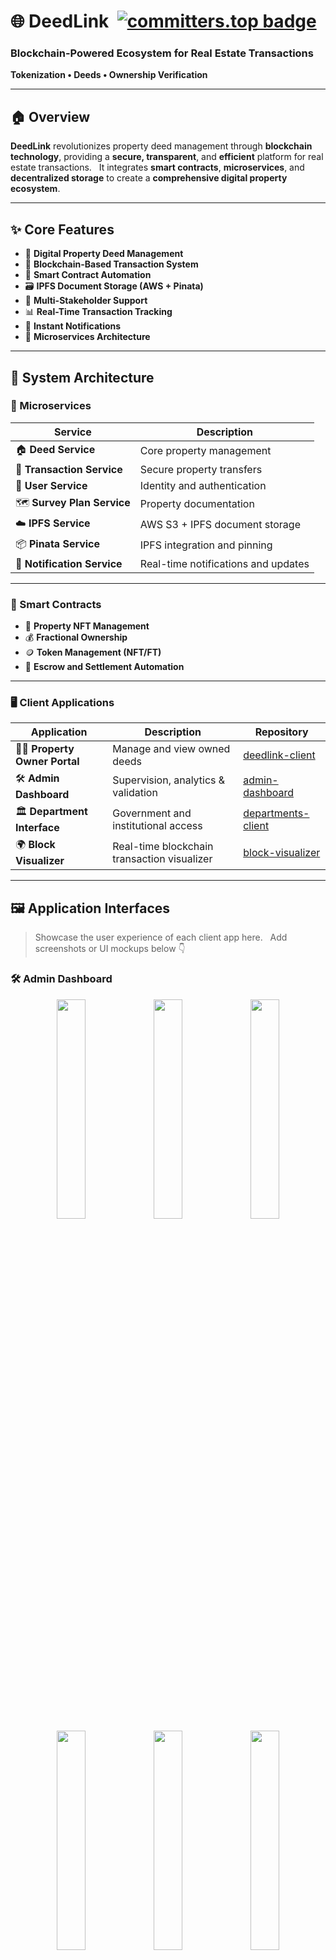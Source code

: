 # 🌐 DeedLink  [![committers.top badge](https://org-badge.committers.top/sri_lanka/DeedLink.svg)](https://org-badge.committers.top/sri_lanka/DeedLink)
### Blockchain-Powered Ecosystem for Real Estate Transactions  
**Tokenization • Deeds • Ownership Verification**

---

## 🏠 Overview
**DeedLink** revolutionizes property deed management through **blockchain technology**, providing a **secure, transparent**, and **efficient** platform for real estate transactions.  
It integrates **smart contracts**, **microservices**, and **decentralized storage** to create a **comprehensive digital property ecosystem**.

---

## ✨ Core Features
- 🏢 **Digital Property Deed Management**
- 🔗 **Blockchain-Based Transaction System**
- 📄 **Smart Contract Automation**
- 🗃️ **IPFS Document Storage (AWS + Pinata)**
- 👥 **Multi-Stakeholder Support**
- 📊 **Real-Time Transaction Tracking**
- 🔔 **Instant Notifications**
- 🧩 **Microservices Architecture**

---

## 🧱 System Architecture

### 🧩 Microservices
| Service | Description |
|----------|--------------|
| 🏠 **Deed Service** | Core property management |
| 💸 **Transaction Service** | Secure property transfers |
| 👤 **User Service** | Identity and authentication |
| 🗺️ **Survey Plan Service** | Property documentation |
| ☁️ **IPFS Service** | AWS S3 + IPFS document storage |
| 📦 **Pinata Service** | IPFS integration and pinning |
| 🔔 **Notification Service** | Real-time notifications and updates |

---

### 🧠 Smart Contracts
- 🏡 **Property NFT Management**
- 💰 **Fractional Ownership**
- 🪙 **Token Management (NFT/FT)**
- 🤝 **Escrow and Settlement Automation**

---

### 🖥️ Client Applications
| Application | Description | Repository |
|--------------|-------------|-------------|
| 🧑‍💼 **Property Owner Portal** | Manage and view owned deeds | [deedlink-client](https://github.com/DeedLink/deedlink-client) |
| 🛠️ **Admin Dashboard** | Supervision, analytics & validation | [admin-dashboard](https://github.com/DeedLink/admin-dashboard) |
| 🏛️ **Department Interface** | Government and institutional access | [departments-client](https://github.com/DeedLink/departments-client) |
| 🌍 **Block Visualizer** | Real-time blockchain transaction visualizer | [block-visualizer](https://github.com/DeedLink/block-visualizer) |

---

## 🖼️ Application Interfaces

> Showcase the user experience of each client app here.  
> Add screenshots or UI mockups below 👇

### 🛠️ Admin Dashboard
<p align="center">
    <img src="assets/37.png" width="30%"/> <img src="assets/38.png" width="30%"/> <img src="assets/39.png" width="30%"/><br/>
    <img src="assets/40.png" width="30%"/> <img src="assets/42.png" width="30%"/> <img src="assets/52.png" width="30%"/><br/>
    <img src="assets/53.png" width="30%"/> <img src="assets/44.png" width="30%"/> <img src="assets/45.png" width="30%"/><br/>
    <img src="assets/46.png" width="30%"/>
</p>

### 🏛️ Department Interface

#### Survey Department
<p align="center">
    <img src="assets/27.png" width="30%"/> <img src="assets/28.png" width="30%"/> <img src="assets/29.png" width="30%"/><br/>
    <img src="assets/30.png" width="30%"/> <img src="assets/31.png" width="30%"/>
</p>

#### IVSL Department
<p align="center">
    <img src="assets/32.png" width="30%"/> <img src="assets/33.png" width="30%"/> <img src="assets/34.png" width="30%"/>
</p>

#### Notary Department
<p align="center">
    <img src="assets/35.png" width="30%"/> <img src="assets/36.png" width="30%"/>
</p>

#### General Public
<p align="center"> 
    <img src="assets/2.png" width="30%"/> <img src="assets/4.png" width="30%"/> <img src="assets/5.png" width="30%"/><br/> 
    <img src="assets/6.png" width="30%"/> <img src="assets/7.png" width="30%"/> <img src="assets/8.png" width="30%"/><br/> 
    <img src="assets/9.png" width="30%"/> <img src="assets/10.png" width="30%"/> <img src="assets/11.png" width="30%"/><br/> 
    <img src="assets/12.png" width="30%"/> <img src="assets/14.png" width="30%"/> <img src="assets/15.png" width="30%"/><br/> 
    <img src="assets/16.png" width="30%"/> <img src="assets/17.png" width="30%"/> <img src="assets/18.png" width="30%"/><br/> 
    <img src="assets/19.png" width="30%"/> <img src="assets/20.png" width="30%"/> <img src="assets/21.png" width="30%"/><br/> 
    <img src="assets/22.png" width="30%"/> <img src="assets/23.png" width="30%"/> <img src="assets/25.png" width="30%"/><br/> 
    <img src="assets/47.png" width="30%"/> <img src="assets/48.png" width="30%"/> <img src="assets/50.png" width="30%"/><br/> 
    <img src="assets/51.png" width="30%"/> <img src="assets/56.png" width="30%"/> <img src="assets/57.png" width="30%"/>
</p>

#### Email Based Verifications
<p align="center">
    <img src="assets/55.png" width="30%"/> <img src="assets/41.png" width="30%"/>
</p>

## 🧩 Repository Structure

### 🧠 Microservices
- [`deed-service`](https://github.com/DeedLink/deed-service) – Core property management  
- [`transaction-service`](https://github.com/DeedLink/transaction-service) – Secure transfers  
- [`user-service`](https://github.com/DeedLink/user-service) – Identity management  
- [`survey-plan-service`](https://github.com/DeedLink/survey-plan-service) – Property documentation  
- [`ipfs-microservice`](https://github.com/DeedLink/ipfs-microservice) – Document storage  
- [`pinata-service`](https://github.com/DeedLink/pinata-service) – IPFS integration  
- [`Notification-Service`](https://github.com/DeedLink/Notification-Service) – Real-time notifications  

### 💡 Smart Contracts
- [`smartcontracts`](https://github.com/DeedLink/smartcontracts) – Property NFT Management  
- [`smartcontractsv2.0`](https://github.com/DeedLink/smartcontractsv2.0) – Enhanced contract features  
- [`NFT-FT`](https://github.com/DeedLink/NFT-FT) – Token management  

### 💻 Client Applications
- [`deedlink-client`](https://github.com/DeedLink/deedlink-client)  
- [`admin-dashboard`](https://github.com/DeedLink/admin-dashboard)  
- [`departments-client`](https://github.com/DeedLink/departments-client)  
- [`block-visualizer`](https://github.com/DeedLink/block-visualizer)  

### 🏢 Organization
- [`DeedLink/.github`](https://github.com/DeedLink/.github) – Organization profile & templates

---

## 👨‍💻 Team

### 🧱 Project Architecture and Development
**Rasindu Dulshan Siriwardhana**  
- System Architecture  
- Smart Contract Development  
- Smart Contract Implementation  
- Web3 Integration  
- Microservices Architecture  
- API Development  
- Client Applications  

### 🎓 Advisors
**Dr. Prabath Weerasingha**  
- Technical Guidance  
- Research Direction  

---

## 🚀 Project Status
**🟢 Active Development:**  
Core features are implemented and currently undergoing **integration and system testing**.  
DeedLink demonstrates how **blockchain can reshape traditional property management**.

---

## 📊 Project Analytics

### 🧭 Organization Activity
[![GitHub Organization](https://img.shields.io/badge/GitHub-DeedLink-181717?style=for-the-badge&logo=github)](https://github.com/DeedLink)
![Repositories](https://img.shields.io/badge/Repositories-15-blue?style=for-the-badge)
![Tech Stack](https://img.shields.io/badge/Stack-TypeScript%20|%20JavaScript%20|%20Solidity-informational?style=for-the-badge)


## 📬 Contact
📧 **Email**: [deedlinkofficial@gmail.com](mailto:deedlinkofficial@gmail.com)  
🌐 **GitHub Organization**: [github.com/DeedLink](https://github.com/DeedLink)

---

## 🧠 Tech Stack
| Category | Technologies |
|-----------|---------------|
| **Frontend** | React, TypeScript, Vite, Tailwind CSS |
| **Backend** | Node.js, Express, MongoDB, Microservices |
| **Blockchain** | Solidity, Hardhat, Ethers.js |
| **Storage** | IPFS, Pinata, AWS S3 |

---

### 🌟 “Transforming Real Estate Through Blockchain Transparency.”
